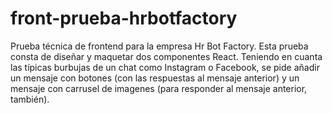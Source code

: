 # front-prueba-hrbotfactory

Prueba técnica de frontend para la empresa Hr Bot Factory. Esta prueba consta de diseñar y maquetar dos componentes React. Teniendo en cuanta las típicas burbujas de un chat como Instagram o Facebook, se pide añadir un mensaje con botones (con las respuestas al mensaje anterior) y un mensaje con carrusel de imagenes (para responder al mensaje anterior, también). 
